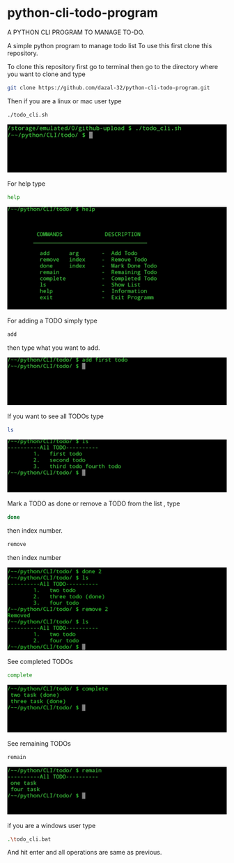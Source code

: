 # python-cli-todo-program
A PYTHON CLI PROGRAM TO MANAGE TO-DO.

A simple python program to manage todo list
To use this first clone this repository.

To clone this repository first go to terminal then go to the directory where you want to clone and  type
```bash
git clone https://github.com/dazal-32/python-cli-todo-program.git
```
Then if you are a linux or mac user type 
```bash
./todo_cli.sh
```

![Screenshot](images/start.jpg)

For help type
```bash
help
```
![Screenshot](images/help.jpg)

For adding a TODO simply type 
```bash
add 
```
then type what you want to add.

![screenshot](images/add.jpg)

If you want to see all TODOs type
```bash
ls
```

![screenshot](images/list.jpg)

Mark a TODO as done or remove a TODO from the list , type
```bash
done
```
then index number.
```bash
remove 
```
then index number

![screenshot](images/done_remove.jpg)

See completed TODOs
```bash
complete 
```
![screenshot](images/complete.jpg)

See remaining TODOs
```bash
remain 
```
![screenshot](images/remain.jpg)

if you are a windows user type 
```bash
.\todo_cli.bat
```
And hit enter and all operations are same as previous.

 


